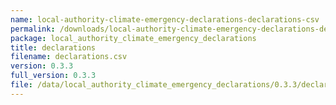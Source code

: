 ```yaml
---
name: local-authority-climate-emergency-declarations-declarations-csv
permalink: /downloads/local-authority-climate-emergency-declarations-declarations-csv/0_3_3
package: local_authority_climate_emergency_declarations
title: declarations
filename: declarations.csv
version: 0.3.3
full_version: 0.3.3
file: /data/local_authority_climate_emergency_declarations/0.3.3/declarations.csv
---
```

